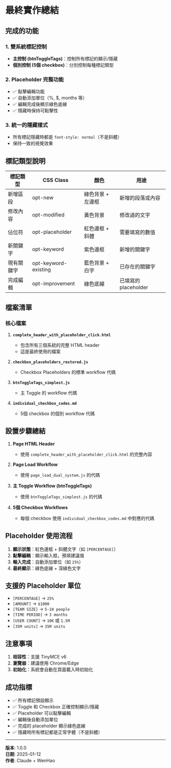 # 最終實作總結

## 完成的功能

### 1. 雙系統標記控制
- **主控制 (btnToggleTags)**：控制所有標記的顯示/隱藏
- **個別控制 (5個 checkbox)**：分別控制每種標記類型

### 2. Placeholder 完整功能
- ✅ 點擊編輯功能
- ✅ 自動添加單位（%, $, months 等）
- ✅ 編輯完成後顯示綠色底線
- ✅ 隱藏時保持可點擊性

### 3. 統一的隱藏樣式
- 所有標記隱藏時都是 `font-style: normal`（不是斜體）
- 保持一致的視覺效果

## 標記類型說明

| 標記類型 | CSS Class | 顏色 | 用途 |
|---------|-----------|------|------|
| 新增區段 | opt-new | 綠色背景 + 左邊框 | 新增的段落或內容 |
| 修改內容 | opt-modified | 黃色背景 | 修改過的文字 |
| 佔位符 | opt-placeholder | 紅色邊框 + 斜體 | 需要填寫的數值 |
| 新關鍵字 | opt-keyword | 紫色邊框 | 新增的關鍵字 |
| 現有關鍵字 | opt-keyword-existing | 藍色背景 + 白字 | 已存在的關鍵字 |
| 完成編輯 | opt-improvement | 綠色底線 | 已填寫的 placeholder |

## 檔案清單

### 核心檔案
1. **`complete_header_with_placeholder_click.html`**
   - 包含所有三個系統的完整 HTML header
   - 這是最終使用的檔案

2. **`checkbox_placeholders_restored.js`**
   - Checkbox Placeholders 的標準 workflow 代碼

3. **`btnToggleTags_simplest.js`**
   - 主 Toggle 的 workflow 代碼

4. **`individual_checkbox_codes.md`**
   - 5個 checkbox 的個別 workflow 代碼

## 設置步驟總結

1. **Page HTML Header**
   - 使用 `complete_header_with_placeholder_click.html` 的完整內容

2. **Page Load Workflow**
   - 使用 `page_load_dual_system.js` 的代碼

3. **主 Toggle Workflow (btnToggleTags)**
   - 使用 `btnToggleTags_simplest.js` 的代碼

4. **5個 Checkbox Workflows**
   - 每個 checkbox 使用 `individual_checkbox_codes.md` 中對應的代碼

## Placeholder 使用流程

1. **顯示狀態**：紅色邊框 + 斜體文字（如 `[PERCENTAGE]`）
2. **點擊編輯**：顯示輸入框，預填建議值
3. **輸入完成**：自動添加單位（如 `25%`）
4. **最終顯示**：綠色底線 + 深綠色文字

## 支援的 Placeholder 單位

- `[PERCENTAGE]` → `25%`
- `[AMOUNT]` → `$1000`
- `[TEAM SIZE]` → `5-10 people`
- `[TIME PERIOD]` → `3 months`
- `[USER COUNT]` → `10K` 或 `1.5M`
- `[35M units]` → `35M units`

## 注意事項

1. **相容性**：支援 TinyMCE v6
2. **瀏覽器**：建議使用 Chrome/Edge
3. **初始化**：系統會自動在頁面載入時初始化

## 成功指標

- ✅ 所有標記預設顯示
- ✅ Toggle 和 Checkbox 正確控制顯示/隱藏
- ✅ Placeholder 可以點擊編輯
- ✅ 編輯後自動添加單位
- ✅ 完成的 placeholder 顯示綠色底線
- ✅ 隱藏時所有標記都是正常字體（不是斜體）

---

**版本**: 1.0.0  
**日期**: 2025-01-12  
**作者**: Claude + WenHao
